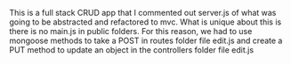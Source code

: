 This is a full stack CRUD app that I commented out server.js of what was going to be abstracted and refactored to mvc.
What is unique about this is there is no main.js in public folders. 
For this reason, we had to use mongoose methods to take a POST in routes folder file edit.js and create a PUT method to update an object in the controllers folder file edit.js
